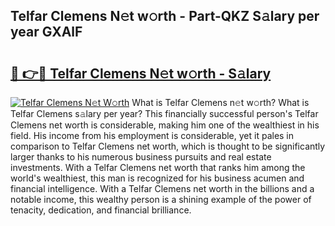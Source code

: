 ## Telfar Clemens N𝚎t w𝚘rth - Part-QKZ S𝚊lary per year GXAlF

# <h2><a href="http://gc10a6q.nevu.top/?p=Telfar+Clemens">🔗 👉🔴 Telfar Clemens N𝚎t w𝚘rth - S𝚊lary</a></h2>

[![Telfar Clemens N𝚎t W𝚘rth](https://i.imgur.com/Oavwk0R.jpeg)](http://gc10a6q.nevu.top/?p=Telfar+Clemens)
What is Telfar Clemens n𝚎t w𝚘rth? What is Telfar Clemens s𝚊lary per year?
This financially successful person's Telfar Clemens net worth is considerable, making him one of the wealthiest in his field. His income from his employment is considerable, yet it pales in comparison to Telfar Clemens net worth, which is thought to be significantly larger thanks to his numerous business pursuits and real estate investments. With a Telfar Clemens net worth that ranks him among the world's wealthiest, this man is recognized for his business acumen and financial intelligence. With a Telfar Clemens net worth in the billions and a notable income, this wealthy person is a shining example of the power of tenacity, dedication, and financial brilliance.
